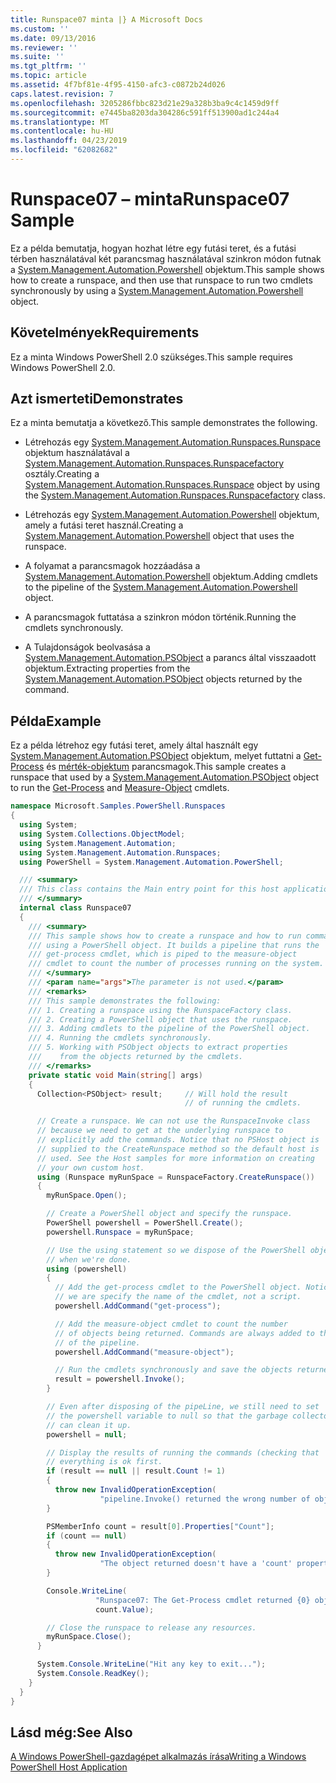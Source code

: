 ```yaml
---
title: Runspace07 minta |} A Microsoft Docs
ms.custom: ''
ms.date: 09/13/2016
ms.reviewer: ''
ms.suite: ''
ms.tgt_pltfrm: ''
ms.topic: article
ms.assetid: 4f7bf81e-4f95-4150-afc3-c0872b24d026
caps.latest.revision: 7
ms.openlocfilehash: 3205286fbbc823d21e29a328b3ba9c4c1459d9ff
ms.sourcegitcommit: e7445ba8203da304286c591ff513900ad1c244a4
ms.translationtype: MT
ms.contentlocale: hu-HU
ms.lasthandoff: 04/23/2019
ms.locfileid: "62082682"
---
```

# <a name="runspace07-sample"></a><span data-ttu-id="24b1c-102">Runspace07 – minta</span><span class="sxs-lookup"><span data-stu-id="24b1c-102">Runspace07 Sample</span></span>

<span data-ttu-id="24b1c-103">Ez a példa bemutatja, hogyan hozhat létre egy futási teret, és a futási térben használatával két parancsmag használatával szinkron módon futnak a [System.Management.Automation.Powershell](/dotnet/api/system.management.automation.powershell) objektum.</span><span class="sxs-lookup"><span data-stu-id="24b1c-103">This sample shows how to create a runspace, and then use that runspace to run two cmdlets synchronously by using a [System.Management.Automation.Powershell](/dotnet/api/system.management.automation.powershell) object.</span></span>

## <a name="requirements"></a><span data-ttu-id="24b1c-104">Követelmények</span><span class="sxs-lookup"><span data-stu-id="24b1c-104">Requirements</span></span>

<span data-ttu-id="24b1c-105">Ez a minta Windows PowerShell 2.0 szükséges.</span><span class="sxs-lookup"><span data-stu-id="24b1c-105">This sample requires Windows PowerShell 2.0.</span></span>

## <a name="demonstrates"></a><span data-ttu-id="24b1c-106">Azt ismerteti</span><span class="sxs-lookup"><span data-stu-id="24b1c-106">Demonstrates</span></span>

<span data-ttu-id="24b1c-107">Ez a minta bemutatja a következő.</span><span class="sxs-lookup"><span data-stu-id="24b1c-107">This sample demonstrates the following.</span></span>

- <span data-ttu-id="24b1c-108">Létrehozás egy [System.Management.Automation.Runspaces.Runspace](/dotnet/api/System.Management.Automation.Runspaces.Runspace) objektum használatával a [System.Management.Automation.Runspaces.Runspacefactory](/dotnet/api/System.Management.Automation.Runspaces.RunspaceFactory) osztály.</span><span class="sxs-lookup"><span data-stu-id="24b1c-108">Creating a [System.Management.Automation.Runspaces.Runspace](/dotnet/api/System.Management.Automation.Runspaces.Runspace) object by using the [System.Management.Automation.Runspaces.Runspacefactory](/dotnet/api/System.Management.Automation.Runspaces.RunspaceFactory) class.</span></span>

- <span data-ttu-id="24b1c-109">Létrehozás egy [System.Management.Automation.Powershell](/dotnet/api/system.management.automation.powershell) objektum, amely a futási teret használ.</span><span class="sxs-lookup"><span data-stu-id="24b1c-109">Creating a [System.Management.Automation.Powershell](/dotnet/api/system.management.automation.powershell) object that uses the runspace.</span></span>

- <span data-ttu-id="24b1c-110">A folyamat a parancsmagok hozzáadása a [System.Management.Automation.Powershell](/dotnet/api/system.management.automation.powershell) objektum.</span><span class="sxs-lookup"><span data-stu-id="24b1c-110">Adding cmdlets to the pipeline of the [System.Management.Automation.Powershell](/dotnet/api/system.management.automation.powershell) object.</span></span>

- <span data-ttu-id="24b1c-111">A parancsmagok futtatása a szinkron módon történik.</span><span class="sxs-lookup"><span data-stu-id="24b1c-111">Running the cmdlets synchronously.</span></span>

- <span data-ttu-id="24b1c-112">A Tulajdonságok beolvasása a [System.Management.Automation.PSObject](/dotnet/api/System.Management.Automation.PSObject) a parancs által visszaadott objektum.</span><span class="sxs-lookup"><span data-stu-id="24b1c-112">Extracting properties from the [System.Management.Automation.PSObject](/dotnet/api/System.Management.Automation.PSObject) objects returned by the command.</span></span>

## <a name="example"></a><span data-ttu-id="24b1c-113">Példa</span><span class="sxs-lookup"><span data-stu-id="24b1c-113">Example</span></span>

<span data-ttu-id="24b1c-114">Ez a példa létrehoz egy futási teret, amely által használt egy [System.Management.Automation.PSObject](/dotnet/api/System.Management.Automation.PSObject) objektum, melyet futtatni a [Get-Process](/powershell/module/Microsoft.PowerShell.Management/Get-Process) és [mérték-objektum](/powershell/module/microsoft.powershell.utility/measure-object) parancsmagok.</span><span class="sxs-lookup"><span data-stu-id="24b1c-114">This sample creates a runspace that used by a [System.Management.Automation.PSObject](/dotnet/api/System.Management.Automation.PSObject) object to run the [Get-Process](/powershell/module/Microsoft.PowerShell.Management/Get-Process) and [Measure-Object](/powershell/module/microsoft.powershell.utility/measure-object) cmdlets.</span></span>

```csharp
namespace Microsoft.Samples.PowerShell.Runspaces
{
  using System;
  using System.Collections.ObjectModel;
  using System.Management.Automation;
  using System.Management.Automation.Runspaces;
  using PowerShell = System.Management.Automation.PowerShell;

  /// <summary>
  /// This class contains the Main entry point for this host application.
  /// </summary>
  internal class Runspace07
  {
    /// <summary>
    /// This sample shows how to create a runspace and how to run commands
    /// using a PowerShell object. It builds a pipeline that runs the
    /// get-process cmdlet, which is piped to the measure-object
    /// cmdlet to count the number of processes running on the system.
    /// </summary>
    /// <param name="args">The parameter is not used.</param>
    /// <remarks>
    /// This sample demonstrates the following:
    /// 1. Creating a runspace using the RunspaceFactory class.
    /// 2. Creating a PowerShell object that uses the runspace.
    /// 3. Adding cmdlets to the pipeline of the PowerShell object.
    /// 4. Running the cmdlets synchronously.
    /// 5. Working with PSObject objects to extract properties
    ///    from the objects returned by the cmdlets.
    /// </remarks>
    private static void Main(string[] args)
    {
      Collection<PSObject> result;     // Will hold the result
                                       // of running the cmdlets.

      // Create a runspace. We can not use the RunspaceInvoke class
      // because we need to get at the underlying runspace to
      // explicitly add the commands. Notice that no PSHost object is
      // supplied to the CreateRunspace method so the default host is
      // used. See the Host samples for more information on creating
      // your own custom host.
      using (Runspace myRunSpace = RunspaceFactory.CreateRunspace())
      {
        myRunSpace.Open();

        // Create a PowerShell object and specify the runspace.
        PowerShell powershell = PowerShell.Create();
        powershell.Runspace = myRunSpace;

        // Use the using statement so we dispose of the PowerShell object
        // when we're done.
        using (powershell)
        {
          // Add the get-process cmdlet to the PowerShell object. Notice
          // we are specify the name of the cmdlet, not a script.
          powershell.AddCommand("get-process");

          // Add the measure-object cmdlet to count the number
          // of objects being returned. Commands are always added to the end
          // of the pipeline.
          powershell.AddCommand("measure-object");

          // Run the cmdlets synchronously and save the objects returned.
          result = powershell.Invoke();
        }

        // Even after disposing of the pipeLine, we still need to set
        // the powershell variable to null so that the garbage collector
        // can clean it up.
        powershell = null;

        // Display the results of running the commands (checking that
        // everything is ok first.
        if (result == null || result.Count != 1)
        {
          throw new InvalidOperationException(
                    "pipeline.Invoke() returned the wrong number of objects");
        }

        PSMemberInfo count = result[0].Properties["Count"];
        if (count == null)
        {
          throw new InvalidOperationException(
                    "The object returned doesn't have a 'count' property");
        }

        Console.WriteLine(
                   "Runspace07: The Get-Process cmdlet returned {0} objects",
                   count.Value);

        // Close the runspace to release any resources.
        myRunSpace.Close();
      }

      System.Console.WriteLine("Hit any key to exit...");
      System.Console.ReadKey();
    }
  }
}
```

## <a name="see-also"></a><span data-ttu-id="24b1c-115">Lásd még:</span><span class="sxs-lookup"><span data-stu-id="24b1c-115">See Also</span></span>

[<span data-ttu-id="24b1c-116">A Windows PowerShell-gazdagépet alkalmazás írása</span><span class="sxs-lookup"><span data-stu-id="24b1c-116">Writing a Windows PowerShell Host Application</span></span>](./writing-a-windows-powershell-host-application.md)